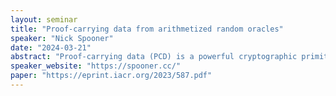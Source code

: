 ```yaml
---
layout: seminar
title: "Proof-carrying data from arithmetized random oracles"
speaker: "Nick Spooner"
date: "2024-03-21"
abstract: "Proof-carrying data (PCD) is a powerful cryptographic primitive that allows mutually distrustful parties to perform distributed computation in an efficiently verifiable manner. Known constructions of PCD are obtained by recursively-composing SNARKs or related primitives. SNARKs with desirable properties such as transparent setup are constructed in the random oracle model. However, using such SNARKs to construct PCD requires heuristically instantiating the oracle and using it in a non-black-box way. [CCS22] constructed SNARKs in the low-degree random oracle model, circumventing this issue, but instantiating their model in the real world appears difficult. In this paper, we introduce a new model: the arithmetized random oracle model (AROM). We provide a plausible standard-model (software-only) instantiation of the AROM, and we construct PCD in the AROM,given only a standard-model collision-resistant hash function. Furthermore, our PCD construction is for arbitrary-depth compliance predicates. We obtain our PCD construction by showing how to construct SNARKs in the AROMfor computations that query the oracle, given an accumulation scheme for oracle queries in the AROM. We then construct such an accumulation scheme for the AROM. We give an efficient “lazy sampling” algorithm (an emulator) for the ARO up to some error. Our emulator enables us to prove the security of cryptographic constructs in the AROM and that zkSNARKs in the ROM also satisfy zero-knowledge in the AROM. The algorithm is non-trivial, and relies on results in algebraic query complexity and the combinatorial nullstellensatz."
speaker_website: "https://spooner.cc/"
paper: "https://eprint.iacr.org/2023/587.pdf"
---
```

